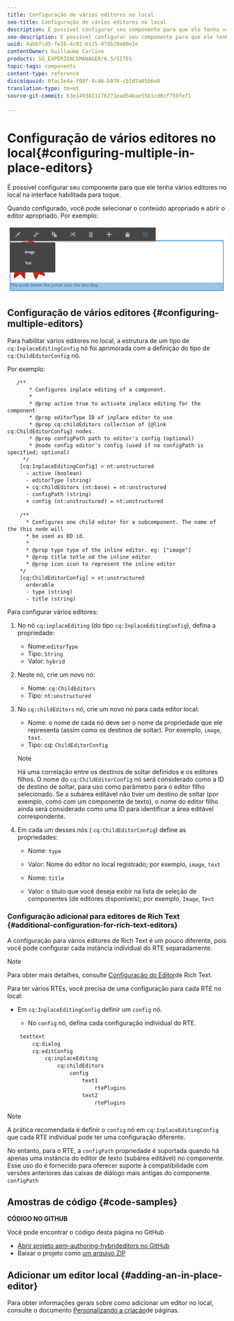 ```yaml
---
title: Configuração de vários editores no local
seo-title: Configuração de vários editores no local
description: É possível configurar seu componente para que ele tenha vários editores no local
seo-description: É possível configurar seu componente para que ele tenha vários editores no local
uuid: 4abbfcd5-fe1b-4c02-b115-97db20e60e1e
contentOwner: Guillaume Carlino
products: SG_EXPERIENCEMANAGER/6.5/SITES
topic-tags: components
content-type: reference
discoiquuid: 0fac1e4a-f08f-4c46-b070-cb1d5a05b6e0
translation-type: tm+mt
source-git-commit: b3e1493811176271ead54bae55b1cd0cf759fe71

---
```



# Configuração de vários editores no local{#configuring-multiple-in-place-editors}

É possível configurar seu componente para que ele tenha vários editores no local na interface habilitada para toque.

Quando configurado, você pode selecionar o conteúdo apropriado e abrir o editor apropriado. Por exemplo:

![chlimage_1-8](assets/chlimage_1-8a.png)

## Configuração de vários editores {#configuring-multiple-editors}

Para habilitar vários editores no local, a estrutura de um tipo de `cq:InplaceEditingConfig` nó foi aprimorada com a definição do tipo de `cq:ChildEditorConfig` nó.

Por exemplo:

```
   /**
       * Configures inplace editing of a component.
       *
       * @prop active true to activate inplace editing for the component
       * @prop editorType ID of inplace editor to use
       * @prop cq:childEditors collection of {@link cq:ChildEditorConfig} nodes.
       * @prop configPath path to editor's config (optional)
       * @node config editor's config (used if no configPath is specified; optional)
     */
    [cq:InplaceEditingConfig] > nt:unstructured
      - active (boolean)
      - editorType (string)
      + cq:childEditors (nt:base) = nt:unstructured
      - configPath (string)
      + config (nt:unstructured) = nt:unstructured

    /**
      * Configures one child editor for a subcomponent. The name of the this node will
      * be used as DD id.
      *
      * @prop type type of the inline editor. eg: ["image"]
      * @prop title totle od the inline editor
      * @prop icon icon to represent the inline editor
    */
    [cq:ChildEditorConfig] > nt:unstructured
      orderable
      - type (string)
      - title (string)
```

Para configurar vários editores:

1. No nó `cq:inplaceEditing` (do tipo `cq:InplaceEditingConfig`), defina a propriedade:

   * Nome:`editorType`
   * Tipo: `String`
   * Valor: `hybrid`

1. Neste nó, crie um novo nó:

   * Nome: `cq:ChildEditors`
   * Tipo: `nt:unstructured`

1. No `cq:childEditors` nó, crie um novo nó para cada editor local:

   * Nome: o nome de cada nó deve ser o nome da propriedade que ele representa (assim como os destinos de soltar). Por exemplo, `image`, `text`.
   * Tipo: cq: `ChildEditorConfig`
   >[!NOTE]
   >
   >Há uma correlação entre os destinos de soltar definidos e os editores filhos. O nome do `cq:ChildEditorConfig` nó será considerado como a ID de destino de soltar, para uso como parâmetro para o editor filho selecionado. Se a subárea editável não tiver um destino de soltar (por exemplo, como com um componente de texto), o nome do editor filho ainda será considerado como uma ID para identificar a área editável correspondente.

1. Em cada um desses nós ( `cq:ChildEditorConfig`) define as propriedades:

   * Nome: `type`
   * Valor: Nome do editor no local registrado; por exemplo, `image`, `text`

   * Nome: `title`
   * Valor: o título que você deseja exibir na lista de seleção de componentes (de editores disponíveis); por exemplo, `Image`, `Text`

### Configuração adicional para editores de Rich Text {#additional-configuration-for-rich-text-editors}

A configuração para vários editores de Rich Text é um pouco diferente, pois você pode configurar cada instância individual do RTE separadamente.

>[!NOTE]
>
>Para obter mais detalhes, consulte [Configuração do Editor](/help/sites-administering/rich-text-editor.md)de Rich Text.

Para ter vários RTEs, você precisa de uma configuração para cada RTE no local:

* Em `cq:InplaceEditingConfig` definir um `config` nó.

   * No `config` nó, defina cada configuração individual do RTE.

```xml
    texttext
        cq:dialog
        cq:editConfig
            cq:inplaceEditing
                cq:childEditors
                    config
                        text1
                            rtePlugins
                        text2
                            rtePlugins
```

>[!NOTE]
>
>A prática recomendada é definir o `config` nó em `cq:InplaceEditingConfig` que cada RTE individual pode ter uma configuração diferente.
>
>No entanto, para o RTE, a `configPath` propriedade é suportada quando há apenas uma instância do editor de texto (subárea editável) no componente. Esse uso do é fornecido para oferecer suporte à compatibilidade com versões anteriores das caixas de diálogo mais antigas do componente. `configPath`

## Amostras de código {#code-samples}

**CÓDIGO NO GITHUB**

Você pode encontrar o código desta página no GitHub

* [Abrir projeto aem-authoring-hybrideditors no GitHub](https://github.com/Adobe-Marketing-Cloud/aem-authoring-hybrideditors)
* Baixar o projeto como [um arquivo ZIP](https://github.com/Adobe-Marketing-Cloud/aem-authoring-hybrideditors/archive/master.zip)

## Adicionar um editor local {#adding-an-in-place-editor}

Para obter informações gerais sobre como adicionar um editor no local, consulte o documento [Personalizando a criação](/help/sites-developing/customizing-page-authoring-touch.md#add-new-in-place-editor)de páginas.
